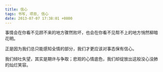 ```yaml
---
title: 信心
tags: 书写, 项目, 信心
date: 2013-07-07 17:38:01 +0800
---
```



事情会在你看不见顾不来的地方骤然败坏，也会在你看不见帮不上的地方悄然柳暗花明。

正是因为我们总只能感知全情的部分，我们才更应该对事态保有信心。

我们倾吐失望，其实是期许与争取；悲观的心情底色，我们却绽放出这般没心没肺的灿烂笑容。

